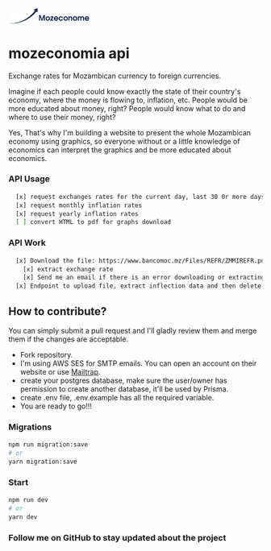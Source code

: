<p align="left">
  <img alt="mozeconomia" src="https://github.com/bboa3/mozeconome-api/blob/main/logo.png" width="160" />
</p>

# mozeconomia api
Exchange rates for Mozambican currency to foreign currencies.

Imagine if each people could know exactly the state of their country's economy, where the money is flowing to, inflation, etc. 
People would be more educated about money, right? People would know what to do and where to use their money, right?

Yes, That's why I'm building a website to present the whole Mozambican economy using graphics,
so everyone without or a little knowledge of economics can interpret the graphics and be more educated about economics.


### API Usage
```bash
  [x] request exchanges rates for the current day, last 30 0r more days
  [x] request monthly inflation rates
  [x] request yearly inflation rates
  [ ] convert HTML to pdf for graphs download
```

### API Work
```bash
  [x] Download the file: https://www.bancomoc.mz/Files/REFR/ZMMIREFR.pdf every day
    [x] extract exchange rate
    [x] Send me an email if there is an error downloading or extracting exchange rates
  [x] Endpoint to upload file, extract inflection data and then delete file
```

## How to contribute?
You can simply submit a pull request and I'll gladly review them and merge them if the changes are acceptable.
 - Fork repository.
 - I'm using AWS SES for SMTP emails. You can open an account on their website or use [Mailtrap](https://mailtrap.io/).
 - create your postgres database, make sure the user/owner has permission to create another database, it'll be used by Prisma.
 - create .env file, .env.example has all the required variable.
 - You are ready to go!!!

### Migrations
```bash
npm run migration:save
# or
yarn migration:save
```
### Start
```bash
npm run dev
# or
yarn dev
```


### Follow me on GitHub to stay updated about the project

